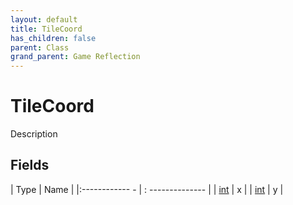 ```yaml
---
layout: default
title: TileCoord
has_children: false
parent: Class
grand_parent: Game Reflection
---
```

# TileCoord
Description 

## Fields
| Type | Name |
|:------------ - | : -------------- |
| [int](game-reflection/enums/int.md) | x |
| [int](game-reflection/enums/int.md) | y |
